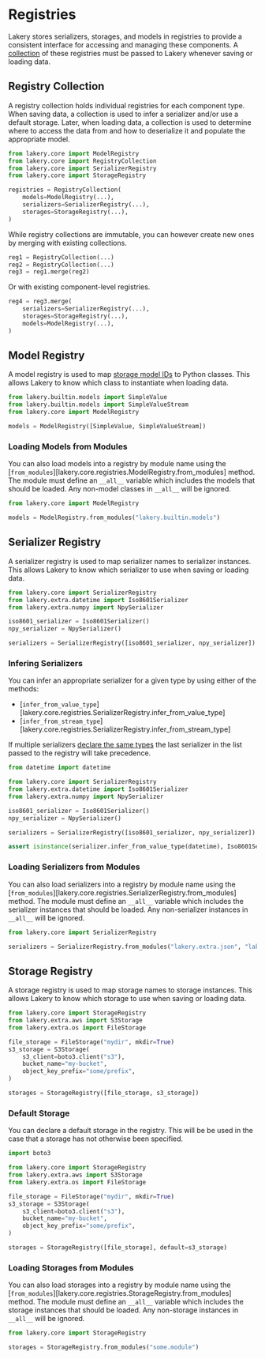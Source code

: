 # Registries

Lakery stores serializers, storages, and models in registries to provide a consistent
interface for accessing and managing these components. A
[collection](#registry-collection) of these registries must be passed to Lakery whenever
saving or loading data.

## Registry Collection

A registry collection holds individual registries for each component type. When saving
data, a collection is used to infer a serializer and/or use a default storage. Later,
when loading data, a collection is used to determine where to access the data from and
how to deserialize it and populate the appropriate model.

```python
from lakery.core import ModelRegistry
from lakery.core import RegistryCollection
from lakery.core import SerializerRegistry
from lakery.core import StorageRegistry

registries = RegistryCollection(
    models=ModelRegistry(...),
    serializers=SerializerRegistry(...),
    storages=StorageRegistry(...),
)
```

While registry collections are immutable, you can however create new ones by merging
with existing collections.

```python
reg1 = RegistryCollection(...)
reg2 = RegistryCollection(...)
reg3 = reg1.merge(reg2)
```

Or with existing component-level registries.

```python
reg4 = reg3.merge(
    serializers=SerializerRegistry(...),
    storages=StorageRegistry(...),
    models=ModelRegistry(...),
)
```

## Model Registry

A model registry is used to map
[storage model IDs](../concepts/models.md#storage-model-id) to Python classes. This
allows Lakery to know which class to instantiate when loading data.

```python
from lakery.builtin.models import SimpleValue
from lakery.builtin.models import SimpleValueStream
from lakery.core import ModelRegistry

models = ModelRegistry([SimpleValue, SimpleValueStream])
```

### Loading Models from Modules

You can also load models into a registry by module name using the
[`from_modules`][lakery.core.registries.ModelRegistry.from_modules] method. The module
must define an `__all__` variable which includes the models that should be loaded. Any
non-model classes in `__all__` will be ignored.

```python
from lakery.core import ModelRegistry

models = ModelRegistry.from_modules("lakery.builtin.models")
```

## Serializer Registry

A serializer registry is used to map serializer names to serializer instances. This
allows Lakery to know which serializer to use when saving or loading data.

```python
from lakery.core import SerializerRegistry
from lakery.extra.datetime import Iso8601Serializer
from lakery.extra.numpy import NpySerializer

iso8601_serializer = Iso8601Serializer()
npy_serializer = NpySerializer()

serializers = SerializerRegistry([iso8601_serializer, npy_serializer])
```

### Infering Serializers

You can infer an appropriate serializer for a given type by using either of the methods:

- [`infer_from_value_type`][lakery.core.registries.SerializerRegistry.infer_from_value_type]
- [`infer_from_stream_type`][lakery.core.registries.SerializerRegistry.infer_from_stream_type]

If multiple serializers
[declare the same types](./serializers.md#serializer-type-inference) the last serializer
in the list passed to the registry will take precedence.

```python
from datetime import datetime

from lakery.core import SerializerRegistry
from lakery.extra.datetime import Iso8601Serializer
from lakery.extra.numpy import NpySerializer

iso8601_serializer = Iso8601Serializer()
npy_serializer = NpySerializer()

serializers = SerializerRegistry([iso8601_serializer, npy_serializer])

assert isinstance(serializer.infer_from_value_type(datetime), Iso8601Serializer)
```

### Loading Serializers from Modules

You can also load serializers into a registry by module name using the
[`from_modules`][lakery.core.registries.SerializerRegistry.from_modules] method. The
module must define an `__all__` variable which includes the serializer instances that
should be loaded. Any non-serializer instances in `__all__` will be ignored.

```python
from lakery.core import SerializerRegistry

serializers = SerializerRegistry.from_modules("lakery.extra.json", "lakery.extra.pandas")
```

## Storage Registry

A storage registry is used to map storage names to storage instances. This allows Lakery
to know which storage to use when saving or loading data.

```python
from lakery.core import StorageRegistry
from lakery.extra.aws import S3Storage
from lakery.extra.os import FileStorage

file_storage = FileStorage("mydir", mkdir=True)
s3_storage = S3Storage(
    s3_client=boto3.client("s3"),
    bucket_name="my-bucket",
    object_key_prefix="some/prefix",
)

storages = StorageRegistry([file_storage, s3_storage])
```

### Default Storage

You can declare a default storage in the registry. This will be be used in the case that
a storage has not otherwise been specified.

```python
import boto3

from lakery.core import StorageRegistry
from lakery.extra.aws import S3Storage
from lakery.extra.os import FileStorage

file_storage = FileStorage("mydir", mkdir=True)
s3_storage = S3Storage(
    s3_client=boto3.client("s3"),
    bucket_name="my-bucket",
    object_key_prefix="some/prefix",
)

storages = StorageRegistry([file_storage], default=s3_storage)
```

### Loading Storages from Modules

You can also load storages into a registry by module name using the
[`from_modules`][lakery.core.registries.StorageRegistry.from_modules] method. The module
must define an `__all__` variable which includes the storage instances that should be
loaded. Any non-storage instances in `__all__` will be ignored.

```python
from lakery.core import StorageRegistry

storages = StorageRegistry.from_modules("some.module")
```
